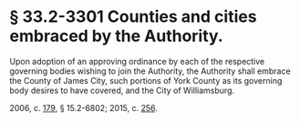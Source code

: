 # § 33.2-3301 Counties and cities embraced by the Authority.

<p>Upon adoption of an approving ordinance by each of the respective governing bodies wishing to join the Authority, the Authority shall embrace the County of James City, such portions of York County as its governing body desires to have covered, and the City of Williamsburg.</p><p>2006, c. <a href='http://lis.virginia.gov/cgi-bin/legp604.exe?061+ful+CHAP0179'>179</a>, § 15.2-6802; 2015, c. <a href='http://lis.virginia.gov/cgi-bin/legp604.exe?151+ful+CHAP0256'>256</a>.</p>